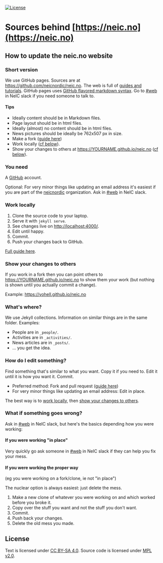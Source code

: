 [![License](https://img.shields.io/badge/license-%20MPL--v2.0-blue.svg)](../master/LICENSE)


# Sources behind [https://neic.no](https://neic.no)

## How to update the neic.no website


### Short version

We use GitHub pages. Sources are at https://github.com/neicnordic/neic.no.
The web is full of [guides and tutorials](http://lmgtfy.com/?q=github+pages+howto).
GitHub pages uses [GitHub flavored markdown syntax](https://help.github.com/categories/writing-on-github/).
Go to [#web](http://neic.slack.com/messages/web) in NeIC slack if you need someone to talk to.


#### Tips

* Ideally content should be in Markdown files.
* Page layout should be in html files.
* Ideally (almost) no content should be in html files.
* News pictures should be ideally be 762x507 px in size.
* Make a fork ([guide here](https://help.github.com/articles/fork-a-repo/))
* Work locally ([cf below](#work-locally)).
* Show your changes to others at https://YOURNAME.github.io/neic.no ([cf below](#show-your-changes-to-others)).


### You need

A [GitHub](https://github.com/) account.

Optional: For very minor things like updating an email address it's easiest if
you are part of the [neicnordic](https://github.com/neicnordic) organization.
Ask in [#web](http://neic.slack.com/messages/web) in NeIC slack.


### Work locally

1. Clone the source code to your laptop.
2. Serve it with `jekyll serve`.
3. See changes live on [http://localhost:4000/](http://localhost:4000/).
4. Edit until happy.
5. Commit.
6. Push your changes back to GitHub.

[Full guide here](https://help.github.com/articles/setting-up-your-github-pages-site-locally-with-jekyll/).


### Show your changes to others

If you work in a fork then you can point others to https://YOURNAME.github.io/neic.no to show them your work
(but nothing is shown until you actually commit a change).

Example: https://yohell.github.io/neic.no


### What's where?

We use Jekyll collections. Information on similar things are in the same folder.
Examples:

* People are in `_people/`.
* Activities are in `_activities/`.
* News articles are in `_posts/`.
* ... you get the idea.


### How do I edit something?

Find something that's similar to what you want. Copy it if you need to.
Edit it until it is how you want it. Commit.

* Preferred method: Fork and pull request ([guide here](https://help.github.com/articles/fork-a-repo/))
* For very minor things like updating an email address: Edit in place.

The best way is to [work locally](#work-locally),
then [show your changes to others](#show-your-changes-to-others).


### What if something goes wrong?

Ask in [#web](http://neic.slack.com/messages/web) in NeIC slack, but here's the
basics depending how you were working:


#### If you were working "in place"

Very quickly go ask someone in [#web](http://neic.slack.com/messages/web) in
NeIC slack if they can help you fix your mess.


#### If you were working the proper way

(eg you were working on a fork/clone, ie not "in place")

The nuclear option is always easiest: just delete the mess.
1. Make a new clone of whatever you were working on and which worked before you broke it.
2. Copy over the stuff you want and not the stuff you don't want.
3. Commit.
4. Push back your changes.
5. Delete the old mess you made.


## License

Text is licensed under [CC BY-SA 4.0](https://creativecommons.org/licenses/by-sa/4.0/).
Source code is licensed under [MPL v2.0](../master/LICENSE).
